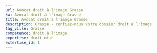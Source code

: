 ```yaml
---
url: Avocat droit à l'image Grasse
kw: Avocat droit à l'image Grasse
title: Avocat droit à l'image Grasse
description: Grasse - confiez-nous votre dossier droit à l'image
tag_ville: Grasse
competence: droit à l'image
expertise: droit-ntic
extertise_id: 1
---
```

